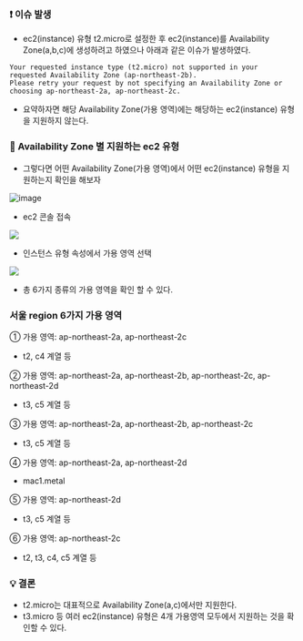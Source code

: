 ### ❗ 이슈 발생

- ec2(instance) 유형 t2.micro로 설정한 후 ec2(instance)를 Availability Zone(a,b,c)에 생성하려고 하였으나 아래과 같은 이슈가 발생하였다.

```
Your requested instance type (t2.micro) not supported in your requested Availability Zone (ap-northeast-2b). 
Please retry your request by not specifying an Availability Zone or choosing ap-northeast-2a, ap-northeast-2c.
```

- 요약하자면 해당 Availability Zone(가용 영역)에는 해당하는 ec2(instance) 유형을 지원하지 않는다.

### 🤔 Availability Zone 별 지원하는 ec2 유형
- 그렇다면 어떤 Availability Zone(가용 영역)에서 어떤 ec2(instance) 유형을 지원하는지 확인을 해보자

![image](https://user-images.githubusercontent.com/88362207/200502832-0ad809a9-8704-475c-b042-70aba8baf69d.png)
- ec2 콘솔 접속

![](https://velog.velcdn.com/images/yange/post/dd1e2cce-8044-4afa-a488-5dd1403fab2e/image.png)
- 인스턴스 유형 속성에서 가용 영역 선택

![](https://velog.velcdn.com/images/yange/post/1983fb31-310c-4b18-b2d9-69536bd8153d/image.png)
- 총 6가지 종류의 가용 영역을 확인 할 수 있다.

### 서울 region 6가지 가용 영역
① 가용 영역: ap-northeast-2a, ap-northeast-2c
- t2, c4 계열 등

② 가용 영역: ap-northeast-2a, ap-northeast-2b, ap-northeast-2c, ap-northeast-2d
- t3, c5 계열 등

③ 가용 영역: ap-northeast-2a, ap-northeast-2b, ap-northeast-2c
- t3, c5 계열 등

④ 가용 영역: ap-northeast-2a, ap-northeast-2d
- mac1.metal 

⑤ 가용 영역: ap-northeast-2d
- t3, c5 계열 등

⑥ 가용 영역: ap-northeast-2c
- t2, t3, c4, c5 계열 등

### 💡 결론
- t2.micro는 대표적으로 Availability Zone(a,c)에서만 지원한다.
- t3.micro 등 여러 ec2(instance) 유형은 4개 가용영역 모두에서 지원하는 것을 확인할 수 있다.
